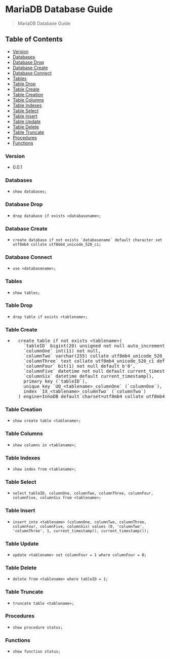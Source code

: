 # MariaDB Database Guide
> MariaDB Database Guide

## Table of Contents
* [Version](#version)
* [Databases](#databases)
* [Database Drop](#database-drop)
* [Database Create](#database-create)
* [Database Connect](#database-connect)
* [Tables](#tables)
* [Table Drop](#table-drop)
* [Table Create](#table-create)
* [Table Creation](#table-creation)
* [Table Columns](#table-columns)
* [Table Indexes](#table-indexes)
* [Table Select](#table-select)
* [Table Insert](#table-insert)
* [Table Update](#table-update)
* [Table Delete](#table-delete)
* [Table Truncate](#table-truncate)
* [Procedures](#procedures)
* [Functions](#functions)

### Version
* 0.0.1

### Databases
* `show databases;`

### Database Drop
* `drop database if exists <databasename>;`

### Database Create
* ``create database if not exists `databasename` default character set utf8mb4 collate utf8mb4_unicode_520_ci;``

### Database Connect
* `use <databasename>;`

### Tables
* `show tables;`

### Table Drop
* `drop table if exists <tablename>;`

### Table Create
* <pre>
    create table if not exists &lt;tablename&gt;(
      `tableID` bigint(20) unsigned not null auto_increment,
      `columnOne` int(11) not null,
      `columnTwo` varchar(255) collate utf8mb4_unicode_520_ci not null,
      `columnThree` text collate utf8mb4_unicode_520_ci default null,
      `columnFour` bit(1) not null default b'0',
      `columnFive` datetime not null default current_timestamp(),
      `columnSix` datetime default current_timestamp(),
      primary key (`tableID`),
      unique key `UQ_&lt;tablename&gt;_columnOne` (`columnOne`),
      index `IX_&lt;tablename&gt;_columnTwo` (`columnTwo`)
    ) engine=InnoDB default charset=utf8mb4 collate utf8mb4_unicode_520_ci;
  </pre>

### Table Creation
* `show create table <tablename>;`

### Table Columns
* `show columns in <tablename>;`

### Table Indexes
* `show index from <tablename>;`

### Table Select
* `select tableID, columnOne, columnTwo, columnThree, columnFour, columnFive, columnSix from <tablename>;`

### Table Insert
* `insert into <tablename> (columnOne, columnTwo, columnThree, columnFour, columnFive, columnSix) values (0, 'columnTwo', 'columnThree', 1, current_timestamp(), current_timestamp());`

### Table Update
* `update <tablename> set columnFour = 1 where columnFour = 0;`

### Table Delete
* `delete from <tablename> where tableID = 1;`

### Table Truncate
* `truncate table <tablename>;`

### Procedures
* `show procedure status;`

### Functions
* `show function status;`
